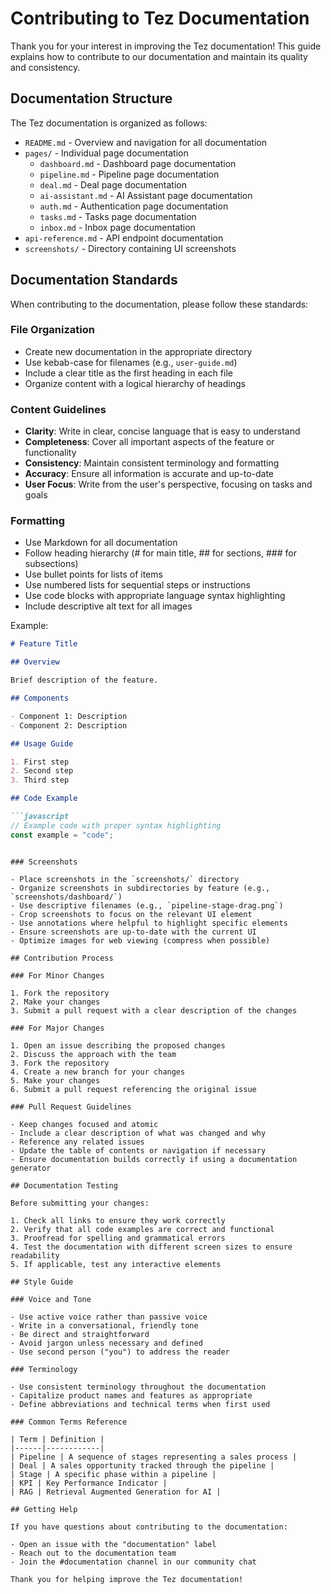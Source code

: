 # Contributing to Tez Documentation

Thank you for your interest in improving the Tez documentation! This guide explains how to contribute to our documentation and maintain its quality and consistency.

## Documentation Structure

The Tez documentation is organized as follows:

- `README.md` - Overview and navigation for all documentation
- `pages/` - Individual page documentation
  - `dashboard.md` - Dashboard page documentation
  - `pipeline.md` - Pipeline page documentation
  - `deal.md` - Deal page documentation
  - `ai-assistant.md` - AI Assistant page documentation
  - `auth.md` - Authentication page documentation
  - `tasks.md` - Tasks page documentation
  - `inbox.md` - Inbox page documentation
- `api-reference.md` - API endpoint documentation
- `screenshots/` - Directory containing UI screenshots

## Documentation Standards

When contributing to the documentation, please follow these standards:

### File Organization

- Create new documentation in the appropriate directory
- Use kebab-case for filenames (e.g., `user-guide.md`)
- Include a clear title as the first heading in each file
- Organize content with a logical hierarchy of headings

### Content Guidelines

- **Clarity**: Write in clear, concise language that is easy to understand
- **Completeness**: Cover all important aspects of the feature or functionality
- **Consistency**: Maintain consistent terminology and formatting
- **Accuracy**: Ensure all information is accurate and up-to-date
- **User Focus**: Write from the user's perspective, focusing on tasks and goals

### Formatting

- Use Markdown for all documentation
- Follow heading hierarchy (# for main title, ## for sections, ### for subsections)
- Use bullet points for lists of items
- Use numbered lists for sequential steps or instructions
- Use code blocks with appropriate language syntax highlighting
- Include descriptive alt text for all images

Example:

```markdown
# Feature Title

## Overview

Brief description of the feature.

## Components

- Component 1: Description
- Component 2: Description

## Usage Guide

1. First step
2. Second step
3. Third step

## Code Example

```javascript
// Example code with proper syntax highlighting
const example = "code";
```
```

### Screenshots

- Place screenshots in the `screenshots/` directory
- Organize screenshots in subdirectories by feature (e.g., `screenshots/dashboard/`)
- Use descriptive filenames (e.g., `pipeline-stage-drag.png`)
- Crop screenshots to focus on the relevant UI element
- Use annotations where helpful to highlight specific elements
- Ensure screenshots are up-to-date with the current UI
- Optimize images for web viewing (compress when possible)

## Contribution Process

### For Minor Changes

1. Fork the repository
2. Make your changes
3. Submit a pull request with a clear description of the changes

### For Major Changes

1. Open an issue describing the proposed changes
2. Discuss the approach with the team
3. Fork the repository
4. Create a new branch for your changes
5. Make your changes
6. Submit a pull request referencing the original issue

### Pull Request Guidelines

- Keep changes focused and atomic
- Include a clear description of what was changed and why
- Reference any related issues
- Update the table of contents or navigation if necessary
- Ensure documentation builds correctly if using a documentation generator

## Documentation Testing

Before submitting your changes:

1. Check all links to ensure they work correctly
2. Verify that all code examples are correct and functional
3. Proofread for spelling and grammatical errors
4. Test the documentation with different screen sizes to ensure readability
5. If applicable, test any interactive elements

## Style Guide

### Voice and Tone

- Use active voice rather than passive voice
- Write in a conversational, friendly tone
- Be direct and straightforward
- Avoid jargon unless necessary and defined
- Use second person ("you") to address the reader

### Terminology

- Use consistent terminology throughout the documentation
- Capitalize product names and features as appropriate
- Define abbreviations and technical terms when first used

### Common Terms Reference

| Term | Definition |
|------|------------|
| Pipeline | A sequence of stages representing a sales process |
| Deal | A sales opportunity tracked through the pipeline |
| Stage | A specific phase within a pipeline |
| KPI | Key Performance Indicator |
| RAG | Retrieval Augmented Generation for AI |

## Getting Help

If you have questions about contributing to the documentation:

- Open an issue with the "documentation" label
- Reach out to the documentation team
- Join the #documentation channel in our community chat

Thank you for helping improve the Tez documentation! 